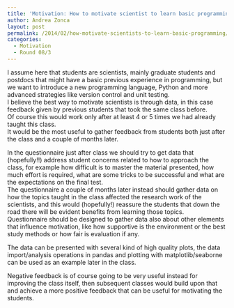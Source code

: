 ```yaml
---
title: 'Motivation: How to motivate scientist to learn basic programming'
author: Andrea Zonca
layout: post
permalink: /2014/02/how-motivate-scientists-to-learn-basic-programming/
categories:
  - Motivation
  - Round 08/3
---
```

I assume here that students are scientists, mainly graduate students and postdocs that might have a basic previous experience in programming, but we want to introduce a new programming language, Python and more advanced strategies like version control and unit testing.  
I believe the best way to motivate scientists is through data, in this case feedback given by previous students that took the same class before.  
Of course this would work only after at least 4 or 5 times we had already taught this class.  
It would be the most useful to gather feedback from students both just after the class and a couple of months later.

In the questionnaire just after class we should try to get data that (hopefully!!) address student concerns related to how to approach the class, for example how difficult is to master the material presented, how much effort is required, what are some tricks to be successful and what are the expectations on the final test.  
The questionnaire a couple of months later instead should gather data on how the topics taught in the class affected the research work of the scientists, and this would (hopefully!) reassure the students that down the road there will be evident benefits from learning those topics.  
Questionnaire should be designed to gather data also about other elements that influence motivation, like how supportive is the environment or the best study methods or how fair is evaluation if any.

The data can be presented with several kind of high quality plots, the data import/analysis operations in pandas and plotting with matplotlib/seaborne can be used as an example later in the class.

Negative feedback is of course going to be very useful instead for improving the class itself, then subsequent classes would build upon that and achieve a more positive feedback that can be useful for motivating the students.